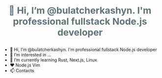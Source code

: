 <p align="center" style="font-weight: bold; font-size: 30px; color: #60747a;">👋 Hi, I’m @bulatcherkashyn. I'm professional fullstack Node.js developer</p>

- 👋 Hi, I’m @bulatcherkashyn. I'm professional fullstack Node.js developer
- 👀 I’m interested in ...
- 🌱 I’m currently learning Rust, Next.js, Linux
- ❤️ Node.js Vim
- 📫 Contacts
